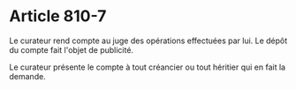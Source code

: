 # Article 810-7

Le curateur rend compte au juge des opérations effectuées par lui. Le dépôt du compte fait l'objet de publicité.

Le curateur présente le compte à tout créancier ou tout héritier qui en fait la demande.

